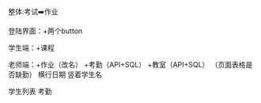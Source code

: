 整体:考试➡️作业

登陆界面：+两个button


学生端：+课程

老师端：+作业（改名）
       +考勤（API+SQL）
       +教室（API+SQL）
（页面表格是否缺勤）
横行日期  竖着学生名

学生列表
考勤

